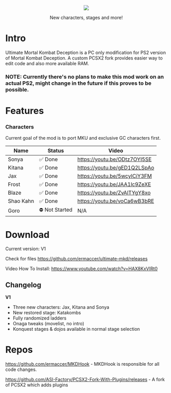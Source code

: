 ﻿<p align="center"><img src=https://i.imgur.com/Hjf4Gsg.png></p>

<p align="center">New characters, stages and more!</p>


# Intro

Ultimate Mortal Kombat Deception is a PC only modification for PS2 version of Mortal Kombat Deception. A custom PCSX2 fork provides easier way to edit code and also more available RAM.

### NOTE: Currently there's no plans to make this mod work on an actual PS2, might change in the future if this proves to be possible.

# Features

### Characters

Current goal of the mod is to port MKU and exclusive GC characters first.

| Name | Status | Video |
|       ---       |       ---       |      ---       |
| Sonya | ✅ Done | https://youtu.be/ODtz7OYI5SE |
| Kitana | ✅ Done | https://youtu.be/gED1Q2LSpAo |
| Jax | ✅ Done | https://youtu.be/5wcyICiY3FM |
| Frost | ✅ Done| https://youtu.be/JAA1lc9ZeXE |
| Blaze | ✅ Done| https://youtu.be/ZvAlTYgY8xo |
| Shao Kahn | ✅ Done | https://youtu.be/voCa6wB3bRE |
| Goro | ⛔ Not Started | N/A |



# Download


Current version: V1

Check for files https://github.com/ermaccer/ultimate-mkd/releases

Video How To Install: https://www.youtube.com/watch?v=HAX8KxVIRt0

## Changelog

**V1**
 - Three new characters: Jax, Kitana and Sonya
 - New restored stage: Katakombs
 - Fully randomized ladders
 - Onaga tweaks (movelist, no intro)
 - Konquest stages & dojos available in normal stage selection

# Repos
https://github.com/ermaccer/MKDHook - MKDHook is responsible for all code changes.

https://github.com/ASI-Factory/PCSX2-Fork-With-Plugins/releases - A fork of PCSX2 which adds plugins